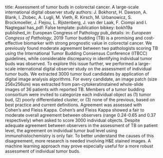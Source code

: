 title: Assessment of tumor buds in colorectal cancer. A large-scale international digital observer study
authors: J. Bokhorst, H. Dawson, A. Blank, I. Zlobec, A. Lugli, M. Vieth, R. Kirsch, M. Urbanowicz, S. Brockmoeller, J. Flejou, L. Rijstenberg, J. van der Laak, F. Ciompi and I. Nagtegaal
has_pdf: False
template: publication
bibkey: bokh19a
published_in: European Congress of Pathology
pub_details: in: <i>European Congress of Pathology</i>, 2019
Tumor budding (TB) is a promising and cost-effective biomarker with strong prognostic value in colorectal cancer. We previously found moderate agreement between two pathologists scoring TB using the International Tumor Budding Consensus Conference (ITBCC) guidelines, while considerable discrepancy in identifying individual tumor buds was observed. To explore this issue further, we performed a large-scale international digital observer study on the assessment of individual tumor buds. We extracted 3000 tumor bud candidates by application of digital image analysis algorithms. For every candidate, an image patch (size 256x256um) was extracted from pan-cytokeratinstained whole-slide images of 36 patients with reported TB. Members of a tumor budding consortium were invited to categorize each individual object as (1) tumor bud, (2) poorly differentiated cluster, or (3) none of the previous, based on best practice and current definitions. Agreement was assessed with Cohen’s and Fleiss Kappa. Cohen’s and Fleiss Kappa showed a fair to moderate overall agreement between observers (range 0.24-0.65 and 0.37 respectively) when asked to score 3000 individual objects. Despite adequate agreement between observers in the assessment of TB on patient level, the agreement on individual tumor bud level using immunohistochemistry is only fair. To better understand the causes of this disagreement, more research is needed involving H&E stained images. A machine learning approach may prove especially useful for a more  robust assessment of individual tumor buds.

